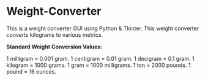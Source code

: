 # Weight-Converter

This is a weight converter GUI using Python & Tkinter. This weight converter converts kilograms to various metrics.

**Standard Weight Conversion Values:**

1 milligram = 0.001 gram.
1 centigram = 0.01 gram.
1 decigram = 0.1 gram.
1 kilogram = 1000 grams.
1 gram = 1000 milligrams.
1 ton = 2000 pounds.
1 pound = 16 ounces.
